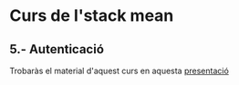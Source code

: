 # Curs de l'stack mean
## 5.- Autenticació

Trobaràs el material d'aquest curs en aquesta [presentació](https://docs.google.com/presentation/d/1BIOAQbqCsKUqOLc6CpXyZoB46dw-iDjDKKLQr5yWW2g)